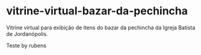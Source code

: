 # vitrine-virtual-bazar-da-pechincha
Vitrine virtual para exibição de itens do bazar da pechincha da Igreja Batista de Jordanópolis.

Teste by rubens
